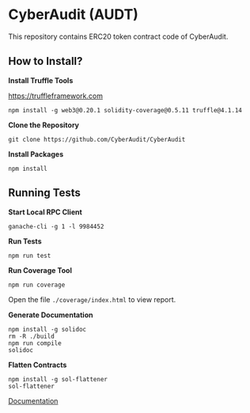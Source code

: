 # CyberAudit (AUDT)

This repository contains ERC20 token contract code of CyberAudit.

## How to Install?

**Install Truffle Tools**

https://truffleframework.com

```
npm install -g web3@0.20.1 solidity-coverage@0.5.11 truffle@4.1.14
```


**Clone the Repository**

```
git clone https://github.com/CyberAudit/CyberAudit
```

**Install Packages**

```
npm install
```

## Running Tests

**Start Local RPC Client**

```shell
ganache-cli -g 1 -l 9984452
```

**Run Tests**

```shell
npm run test
```

**Run Coverage Tool**

```shell
npm run coverage
```

Open the file `./coverage/index.html` to view report.

**Generate Documentation**

```shell
npm install -g solidoc
rm -R ./build
npm run compile
solidoc
```

**Flatten Contracts**

```shell
npm install -g sol-flattener
sol-flattener
```

[Documentation](docs/CyberAudit.md)

